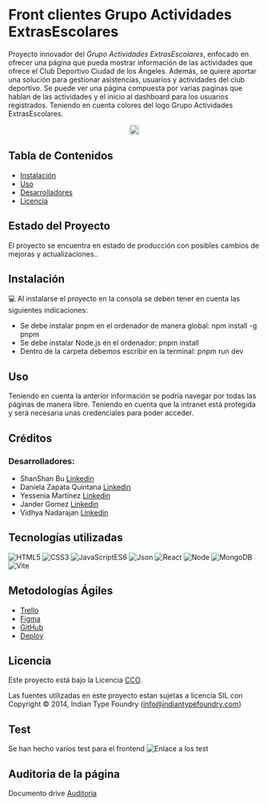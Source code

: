 # Front clientes Grupo Actividades ExtrasEscolares

Proyecto innovador del *Grupo Actividades ExtrasEscolares*, enfocado en ofrecer una página que pueda mostrar información de las actividades que ofrece el Club Deportivo Ciudad de los Ángeles. Además, se quiere aportar una solución para gestionar asistencias, usuarios y actividades del club deportivo. Se puede ver una página compuesta por varias paginas que hablan de las actividades y el inicio al dashboard para los usuarios registrados. Teniendo en cuenta colores del logo Grupo Actividades ExtrasEscolares.


<p align="center">
  <img src="/logo.png" alt="Grupo Actividades ExtrasEscolares" width="20" height="20">
</p>

## Tabla de Contenidos

- [Instalación](#instalación)
- [Uso](#uso)
- [Desarrolladores](#desarrolladores)
- [Licencia](#licencia)

## Estado del Proyecto
El proyecto se encuentra en estado de producción con posibles cambios de mejoras y actualizaciones..

## Instalación
💻 Al instalarse el proyecto en la consola se deben tener en cuenta las siguientes indicaciones: <br>
- Se debe instalar pnpm en el ordenador de manera global: npm install -g pnpm
- Se debe instalar Node.js en el ordenador: pnpm install
- Dentro de la carpeta debemos escribir en la terminal: pnpm run dev


## Uso

Teniendo en cuenta la anterior información se podría navegar por todas las páginas de manera libre. Teniendo en cuenta que la intranet está protegida y será necesaria unas credenciales para poder acceder.

## Créditos

### Desarrolladores:
- ShanShan Bu [Linkedin](https://www.linkedin.com/in/shanshan-bu/)
- Daniela Zapata Quintana [Linkedin](https://www.linkedin.com/in/danielazapataquintana/)
- Yessenia Martínez [Linkedin](https://www.linkedin.com/in/yessenia-miranda-martinez/)
- Jander Gomez [Linkedin](https://www.linkedin.com/in/jandergomezbarrueta/)
- Vidhya Nadarajan
 [Linkedin](https://www.linkedin.com/in/vidhya-nadarajan-06a340284/)



## Tecnologías utilizadas

![HTML5](https://img.shields.io/badge/HTML-5-green) 
![CSS3](https://img.shields.io/badge/CSS-3-blue) 
![JavaScriptES6](https://img.shields.io/badge/JavaScript-ES6-orange) 
![Json](https://img.shields.io/badge/Json-purple)
![React](https://img.shields.io/badge/React%20-%2018.1%20-%20yellow)
![Node](https://img.shields.io/badge/Nodejs-v20-black)
![MongoDB](https://img.shields.io/badge/MongoDB-v7-02E12E)
![Vite](https://img.shields.io/badge/Vite-15-%20brown)



## Metodologías Ágiles
- <a href="https://trello.com/invite/b/7vUFwRF3/ATTId577aeac3dc017cea2bd4976a4a253b8EED8DA35/proyecto-final"> Trello </a> </br> 
- <a href="https://www.figma.com/design/jzLjPd7euVQiLo390r2LSm/Proyecto-Final---Actividades-Extraescolares?node-id=0-1&t=A50MNfyEznANaHcd-1"> Figma </a> </br>
- <a href="https://github.com/WEB-AMPA">GitHub</a> </br>
- <a href="https://ciudadangelescd.netlify.app/">Deploy</a>

## Licencia

Este proyecto está bajo la Licencia [CCO](LICENSE).

Las fuentes utilizadas en este proyecto estan sujetas a licencia SIL con Copyright &copy; 2014, Indian Type Foundry (info@indiantypefoundry.com)

## Test 

Se han hecho varios test para el frontend
![Enlace a los test](#)

## Auditoria de la página
Documento drive <a href="https://docs.google.com/document/d/1DCitY6bdP-OATygXNuJkQNOHDs2ysGejdwPJjzjWZ1s/edit?usp=sharing">Auditoria</a>